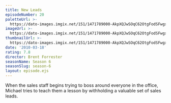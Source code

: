 ```yaml
---
title: New Leads
episodeNumber: 20
paletteUrl: >-
  https://dato-images.imgix.net/151/1471789000-AkpXQJwSOqC62OtgFodSFwgxx9p.jpg?auto=enhance&ch=DPR%2CWidth&palette=json
imageUrl: >-
  https://dato-images.imgix.net/151/1471789000-AkpXQJwSOqC62OtgFodSFwgxx9p.jpg?auto=compress%2Cformat&ch=DPR%2CWidth&w=500
thumbnailUrl: >-
  https://dato-images.imgix.net/151/1471789000-AkpXQJwSOqC62OtgFodSFwgxx9p.jpg?auto=enhance&ch=DPR%2CWidth&fit=crop&fm=jpg&h=280&w=500
date: '2010-03-18'
rating: 7.8
director: Brent Forrester
seasonName: Season 6
seasonSlug: season-6
layout: episode.ejs
---
```


When the sales staff begins trying to boss around everyone in the office, Michael tries to teach them a lesson by withholding a valuable set of sales leads.